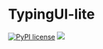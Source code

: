 # TypingUI-lite

[![PyPI license](https://img.shields.io/pypi/l/ansicolortags.svg)](https://pypi.python.org/pypi/ansicolortags/) ![](https://github.com/aditya02acharya/TypingUI-lite/workflows/pytesting/badges.svg )
